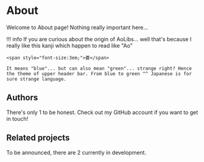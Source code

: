 # About

Welcome to About page! Nothing really important here...

!!! info
    If you are curious about the origin of AoLibs... well that's because I really like this kanji which happen to read like "Ao"
    
    <span style="font-size:3em;">蒼</span>

    It means "blue"... but can also mean "green"... strange right? Hence the theme of upper header bar. From blue to green ^^ Japanese is for sure strange language.

## Authors

There's only 1 to be honest. Check out my GitHub account if you want to get in touch!

## Related projects

To be announced, there are 2 currently in development.